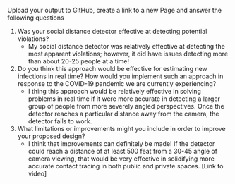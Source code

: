 Upload your output to GitHub, create a link to a new Page and answer the following questions
1. Was your social distance detector effective at detecting potential violations?
    - My social distance detector was relatively effective at detecting the most apparent violations; however, it did have issues detecting more than about 20-25 people at a time!
2. Do you think this approach would be effective for estimating new infections in real time?  How would you implement such an approach in response to the COVID-19 pandemic we are currently experiencing?
    - I thing this approach would be relatively effective in solving problems in real time if it were more accurate in detecting a larger group of people from more severely angled perspectives. Once the detector reaches a particular distance away from the camera, the detector fails to work.
3. What limitations or improvements might you include in order to improve your proposed design?
    - I think that improvements can definitely be made! If the detector could reach a distance of at least 500 feat from a 30-45 angle of camera viewing, that would be very effective in solidifying more accurate contact tracing in both public and private spaces. 
[Link to video]
